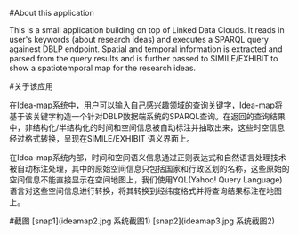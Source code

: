#About this application

This is a small application building on top of Linked Data Clouds. It reads in user's keywords (about research ideas) and executes a SPARQL query againest DBLP endpoint. Spatial and temporal information is extracted and parsed from the query results and is further passed to SIMILE/EXHIBIT to show a spatiotemporal map for the research ideas.

#关于该应用

在Idea-map系统中，用户可以输入自己感兴趣领域的查询关键字，Idea-map将基于该关键字构造一个针对DBLP数据端系统的SPARQL查询。在返回的查询结果中，非结构化/半结构化的时间和空间信息被自动标注并抽取出来，这些时空信息经过格式转换，呈现在SIMILE/EXHIBIT 语义界面上。

在Idea-map系统内部，时间和空间语义信息通过正则表达式和自然语言处理技术被自动标注处理，其中的原始空间信息只包括国家和行政区划的名称，这些原始的空间信息不能直接显示在空间地图上，我们使用YQL(Yahoo! Query Language)语言对这些空间信息进行转换，将其转换到经纬度格式并将查询结果标注在地图上。

#截图
[snap1](ideamap2.jpg 系统截图1)
[snap2](ideamap3.jpg 系统截图2)
